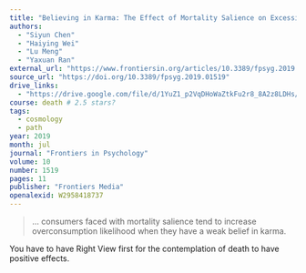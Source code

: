 ```yaml
---
title: "Believing in Karma: The Effect of Mortality Salience on Excessive Consumption"
authors:
  - "Siyun Chen"
  - "Haiying Wei"
  - "Lu Meng"
  - "Yaxuan Ran"
external_url: "https://www.frontiersin.org/articles/10.3389/fpsyg.2019.01519/pdf"
source_url: "https://doi.org/10.3389/fpsyg.2019.01519"
drive_links:
  - "https://drive.google.com/file/d/1YuZ1_p2VqDHoWaZtkFu2r8_8A2z8LDHs/view?usp=drivesdk"
course: death # 2.5 stars?
tags:
  - cosmology
  - path
year: 2019
month: jul
journal: "Frontiers in Psychology"
volume: 10
number: 1519
pages: 11
publisher: "Frontiers Media"
openalexid: W2958418737
---
```


> ... consumers faced with mortality salience tend to increase overconsumption likelihood when they have a weak belief in karma.

You have to have Right View first for the contemplation of death to have positive effects.
